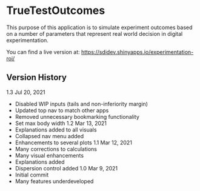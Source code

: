 # TrueTestOutcomes
This purpose of this application is to simulate experiment outcomes based on a number of parameters that represent real world decision in digital experimentation.

You can find a live version at: https://sdidev.shinyapps.io/experimentation-roi/

## Version History
1.3 Jul 20, 2021
- Disabled WIP inputs (tails and non-inferiority margin)
- Updated top nav to match other apps
- Removed unnecessary bookmarking functionality
- Set max body width
1.2 Mar 13, 2021
- Explanations added to all visuals
- Collapsed nav menu added
- Enhancements to several plots
1.1 Mar 12, 2021
- Many corrections to calculations
- Many visual enhancements
- Explanations added
- Dispersion control added
1.0 Mar 9, 2021
- Initial commit
- Many features underdeveloped
